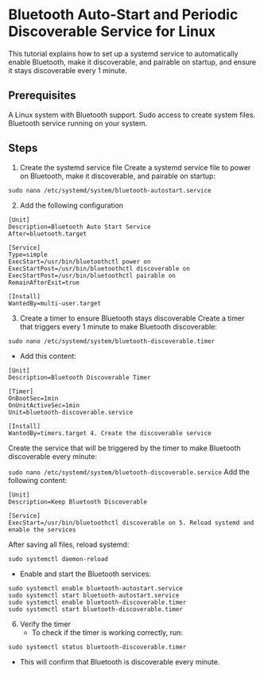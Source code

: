 # Bluetooth Auto-Start and Periodic Discoverable Service for Linux

This tutorial explains how to set up a systemd service to automatically enable Bluetooth, make it discoverable, and pairable on startup, and ensure it stays discoverable every 1 minute.

## Prerequisites

A Linux system with Bluetooth support.
Sudo access to create system files.
Bluetooth service running on your system.

## Steps

1. Create the systemd service file
   Create a systemd service file to power on Bluetooth, make it discoverable, and pairable on startup:

`sudo nano /etc/systemd/system/bluetooth-autostart.service `

2. Add the following configuration

```
[Unit]
Description=Bluetooth Auto Start Service
After=bluetooth.target

[Service]
Type=simple
ExecStart=/usr/bin/bluetoothctl power on
ExecStartPost=/usr/bin/bluetoothctl discoverable on
ExecStartPost=/usr/bin/bluetoothctl pairable on
RemainAfterExit=true

[Install]
WantedBy=multi-user.target
```

3. Create a timer to ensure Bluetooth stays discoverable
   Create a timer that triggers every 1 minute to make Bluetooth discoverable:

`sudo nano /etc/systemd/system/bluetooth-discoverable.timer`

- Add this content:

```
[Unit]
Description=Bluetooth Discoverable Timer

[Timer]
OnBootSec=1min
OnUnitActiveSec=1min
Unit=bluetooth-discoverable.service

[Install]
WantedBy=timers.target 4. Create the discoverable service
```

Create the service that will be triggered by the timer to make Bluetooth discoverable every minute:

`sudo nano /etc/systemd/system/bluetooth-discoverable.service`
Add the following content:

```
[Unit]
Description=Keep Bluetooth Discoverable

[Service]
ExecStart=/usr/bin/bluetoothctl discoverable on 5. Reload systemd and enable the services
```

After saving all files, reload systemd:

`sudo systemctl daemon-reload`

- Enable and start the Bluetooth services:

```
sudo systemctl enable bluetooth-autostart.service
sudo systemctl start bluetooth-autostart.service
sudo systemctl enable bluetooth-discoverable.timer
sudo systemctl start bluetooth-discoverable.timer
```

6. Verify the timer
   - To check if the timer is working correctly, run:

`sudo systemctl status bluetooth-discoverable.timer`

- This will confirm that Bluetooth is discoverable every minute.
